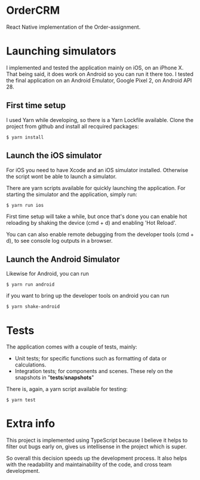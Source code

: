 # OrderCRM

React Native implementation of the Order-assignment.

# Launching simulators

I implemented and tested the application mainly on iOS, on an iPhone X. That being said, it does work on Android so you can run it there too. I tested the final application on
an Android Emulator, Google Pixel 2, on Android API 28.

## First time setup

I used Yarn while developing, so there is a Yarn Lockfile available. Clone the project from github and install all recquired packages:

```
$ yarn install
```

## Launch the iOS simulator

For iOS you need to have Xcode and an iOS simulator installed. Otherwise the script wont be able to launch a simulator.

There are yarn scripts available for quickly launching the application. For starting the simulator and the application, simply run:

```
$ yarn run ios
```

First time setup will take a while, but once that's done you can enable hot reloading by shaking the device (cmd + d) and enabling 'Hot Reload'.

You can can also enable remote debugging from the developer tools (cmd + d), to see console log outputs in a browser.

## Launch the Android Simulator

Likewise for Android, you can run

```
$ yarn run android
```

if you want to bring up the developer tools on android you can run

```
$ yarn shake-android
```

# Tests

The application comes with a couple of tests, mainly:

- Unit tests; for specific functions such as formatting of data or calculations.
- Integration tests; for components and scenes. These rely on the snapshots in "**tests**/**snapshots**"

There is, again, a yarn script available for testing:

```
$ yarn test
```

# Extra info

This project is implemented using TypeScript because I believe it helps to filter out bugs early on, gives us intellisense in the project which is super.

So overall this decision speeds up the development process.
It also helps with the readability and maintainability of the code, and cross team development.
